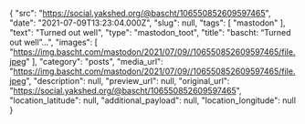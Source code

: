 {
  "src": "https://social.yakshed.org/@bascht/106550852609597465",
  "date": "2021-07-09T13:23:04.000Z",
  "slug": null,
  "tags": [
    "mastodon"
  ],
  "text": "Turned out well",
  "type": "mastodon_toot",
  "title": "bascht: “Turned out well”…",
  "images": [
    "https://img.bascht.com/mastodon/2021/07/09//106550852609597465/file.jpeg"
  ],
  "category": "posts",
  "media_url": "https://img.bascht.com/mastodon/2021/07/09//106550852609597465/file.jpeg",
  "description": null,
  "preview_url": null,
  "original_url": "https://social.yakshed.org/@bascht/106550852609597465",
  "location_latitude": null,
  "additional_payload": null,
  "location_longitude": null
}